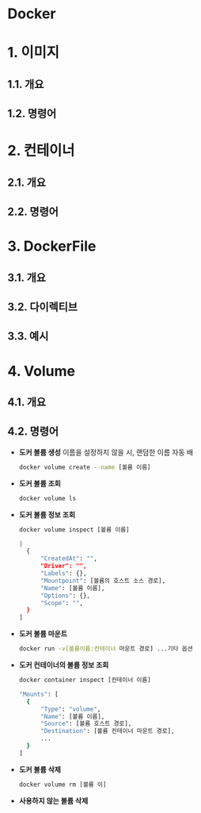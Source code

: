 # Docker

# 1. 이미지

## 1.1. 개요

## 1.2. 명령어

# 2. 컨테이너

## 2.1. 개요

## 2.2. 명령어

# 3. DockerFile

## 3.1. 개요

## 3.2. 다이렉티브

## 3.3. 예시

# 4. Volume

## 4.1. 개요

## 4.2. 명령어

- **도커 볼륨 생성**
  이름을 설정하지 않을 시, 랜덤한 이름 자동 배
  ```bash
  docker volume create --name [볼륨 이름]
  ```
- **도커 볼륨 조회**
  ```bash
  docker volume ls
  ```
- **도커 볼륨 정보 조회**
  ```bash
  docker volume inspect [볼륨 이름]
  ```
  ```bash
  [
  	{
  		"CreatedAt": "",
  		"Driver": "",
  		"Labels": {},
  		"Mountpoint": [볼륨의 호스트 소스 경로],
  		"Name": [볼륨 이름],
  		"Options": {},
  		"Scope": "",
  	}
  ]
  ```
- **도커 볼륨 마운트**
  ```bash
  docker run -v[볼륨이름:컨테이너 마운트 경로] ...기타 옵션
  ```
- **도커 컨테이너의 볼륨 정보 조회**
  ```bash
  docker container inspect [컨테이너 이름]
  ```
  ```bash
  "Mounts": [
  	{
  		"Type": "volume",
  		"Name": [볼륨 이름],
  		"Source": [볼륨 호스트 경로],
  		"Destination": [볼륨 컨테이너 마운트 경로],
  		...
  	}
  ]
  ```
- **도커 볼륨 삭제**
  ```bash
  docker volume rm [볼륨 이]
  ```
- **사용하지 않는 볼륨 삭제**
